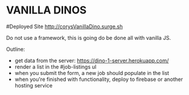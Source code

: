 # VANILLA DINOS

#Deployed Site
http://corysVanillaDino.surge.sh

Do not use a framework, this is going do be done all with vanilla JS.

Outline:
- get data from the server: https://dino-1-server.herokuapp.com/
- render a list in the #job-listings ul
- when you submit the form, a new job should populate in the list
- when you're finished with functionality, deploy to firebase or another hosting service
